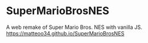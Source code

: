 # SuperMarioBrosNES
A web remake of Super Mario Bros. NES with vanilla JS.  
https://matteoo34.github.io/SuperMarioBrosNES